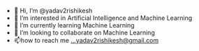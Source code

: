 - 👋 Hi, I’m @yadav2rishikesh
- 👀 I’m interested in Artificial Intelligence and Machine Learning 
- 🌱 I’m currently learning Machine Learning 
- 💞️ I’m looking to collaborate on Machine Learning 
- 📫how to reach me ...yadav2rishikesh@gmail.com

<!---
yadav2rishikesh/yadav2rishikesh is a ✨ special ✨ repository because its `README.md` (this file) appears on your GitHub profile.
You can click the Preview link to take a look at your changes.
--->
